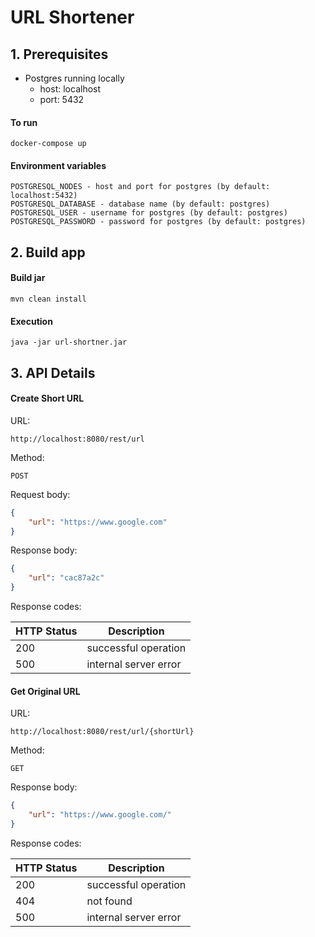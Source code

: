 # URL Shortener

## 1. Prerequisites

* Postgres running locally
  * host: localhost
  * port: 5432
#### To run

````
docker-compose up
````
#### Environment variables
````
POSTGRESQL_NODES - host and port for postgres (by default: localhost:5432) 
POSTGRESQL_DATABASE - database name (by default: postgres) 
POSTGRESQL_USER - username for postgres (by default: postgres)
POSTGRESQL_PASSWORD - password for postgres (by default: postgres)
````

## 2. Build app
#### Build jar
````
mvn clean install
````
#### Execution
```
java -jar url-shortner.jar
```

## 3. API Details
#### Create Short URL
URL:

`http://localhost:8080/rest/url`

Method:

````
POST
````
Request body:
```JSON
{
    "url": "https://www.google.com"
}
```
Response body:
```JSON
{
    "url": "cac87a2c"
}
```
Response codes:

| HTTP Status | Description           |
|-------------|-----------------------|
| 200         | successful operation  |
| 500         | internal server error |

#### Get Original URL
URL:

`http://localhost:8080/rest/url/{shortUrl}`

Method:
````
GET
````

Response body:
```JSON
{
    "url": "https://www.google.com/"
}
```
Response codes:

| HTTP Status | Description           |
|-------------|-----------------------|
| 200         | successful operation  |
| 404         | not found             |
| 500         | internal server error |
